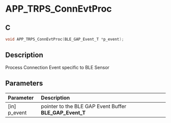 # APP_TRPS_ConnEvtProc

## C

```c
void APP_TRPS_ConnEvtProc(BLE_GAP_Event_T *p_event);
```

## Description

Process Connection Event specific to BLE Sensor

## Parameters

|Parameter|Description|
|:---|:---|
|\[in\] p_event|pointer to the BLE GAP Event Buffer **BLE_GAP_Event_T**|

